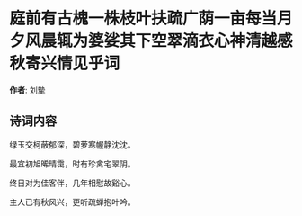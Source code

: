 # 庭前有古槐一株枝叶扶疏广荫一亩每当月夕风晨辄为婆娑其下空翠滴衣心神清越感秋寄兴情见乎词

**作者**: 刘摰

## 诗词内容

绿玉交柯蔽郁深，碧萝寒幄静沈沈。

最宜初旭晞晴霭，时有珍禽宅翠阴。

终日对为佳客伴，几年相慰故谿心。

主人已有秋风兴，更听疏蝉抱叶吟。

